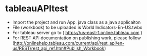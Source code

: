 # tableauAPItest

 - Import the project and run App. java class as a java applicaiton
 - File (workbook) to be uploaded is World Indicators-En-US.twbx 
 - For tableau server go to ( https://us-east-1.online.tableau.com )
 - For REST API documentation on publishing work, please follow (http://onlinehelp.tableau.com/current/api/rest_api/en-us/REST/rest_api_ref.htm#Publish_Workbook)
